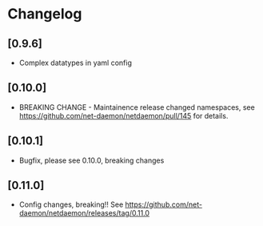 # Changelog

## [0.9.6]

- Complex datatypes in yaml config

## [0.10.0]

- BREAKING CHANGE - Maintainence release changed namespaces, see https://github.com/net-daemon/netdaemon/pull/145 for details.

## [0.10.1]

- Bugfix, please see 0.10.0, breaking changes

## [0.11.0]

- Config changes, breaking!! See https://github.com/net-daemon/netdaemon/releases/tag/0.11.0
